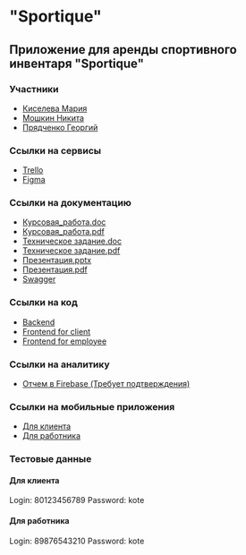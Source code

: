 # "Sportique"
## Приложение для аренды спортивного инвентаря "Sportique"
### Участники
* [Киселева Мария](https://github.com/Mary-Kiseloyva)
* [Мошкин Никита](https://github.com/hangit777)
* [Прядченко Георгий](https://github.com/Crabishka)
### Ссылки на сервисы
* [Trello](https://trello.com/b/0vypjUXP/taskmanagerfortp)
* [Figma](https://www.figma.com/file/p5TR50S8o9GIPMiErJY9nv/TP_6_1-team-library?node-id=0-1&t=lYx9O2UIhUh7FBbd-0)
### Ссылки на документацию 
* [Курсовая_работа.doc](https://github.com/Crabishka/TP_project/blob/main/Documentation/Coursework.docx)
* [Курсовая_работа.pdf](https://github.com/Crabishka/TP_project/blob/main/Documentation/Coursework.pdf)
* [Техническое задание.doc](https://github.com/Crabishka/TP_project/blob/main/Documentation/Technical_specification.docx)
* [Техническое задание.pdf](https://github.com/Crabishka/TP_project/blob/main/Documentation/Technical_specification.pdf)
* [Презентация.pptx](https://github.com/Crabishka/TP_project/blob/main/Documentation/presentaion.pptx)
* [Презентация.pdf](https://github.com/Crabishka/TP_project/blob/main/Documentation/presentation.pdf)
* [Swagger](https://1469629-cm31020.tw1.ru/swagger-ui/index.html#/)
### Ссылки на код
* [Backend](https://github.com/Crabishka/TP_project_backend/tree/main)
* [Frontend for client](https://github.com/Crabishka/TP_project_mobile_client/tree/main)
* [Frontend for employee](https://github.com/Crabishka/TP_project_mobile_employee/tree/main)
### Ссылки на аналитику
* [Отчем в Firebase (Требует подтверждения)](https://analytics.google.com/analytics/web/#/p377483029/reports/dashboard?params=_r.5..selmet%3D%5B%22userEngagementDurationPerUser%22%5D&r=5337636484)
### Ссылки на мобильные приложения
* [Для клиента](https://github.com/Crabishka/TP_project/blob/main/Apks/client_release_app.apk)
* [Для работника](https://github.com/Crabishka/TP_project/blob/main/Apks/employee_release_app.apk)
### Тестовые данные
#### Для клиента
Login: 80123456789
Password: kote
#### Для работника
Login: 89876543210
Password: kote
